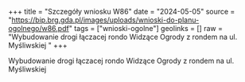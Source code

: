 +++
title = "Szczegóły wniosku W86"
date = "2024-05-05"
source = "https://bip.brg.gda.pl/images/uploads/wnioski-do-planu-ogolnego/w86.pdf"
tags = ["wnioski-ogolne"]
geolinks = []
raw = "Wybudowanie drogi łączacej rondo Widzące Ogrody z rondem na ul. Myśliwskiej "
+++

Wybudowanie drogi łączacej rondo Widzące Ogrody z rondem na ul. Myśliwskiej



